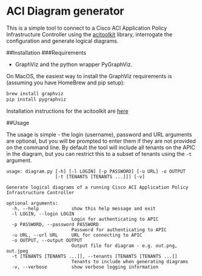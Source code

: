 # ACI Diagram generator

This is a simple tool to connect to a Cisco ACI Application Policy Infrastructure Controller using the [acitoolkit](http://github.com/datacenter/acitoolkit) library, interrogate the configuration and generate logical diagrams. 

##Installation
###Requirements
- GraphViz and the python wrapper PyGraphViz.

On MacOS, the easiest way to install the GraphViz requirements is (assuming you have HomeBrew and pip setup):

```bash
brew install graphviz
pip install pygraphviz
```

Installation instructions for the acitoolkit are [here](http://github.com/datacenter/acitoolkit)


##Usage

The usage is simple - the login (username), password and URL arguments are optional, but you will be prompted to enter them if they are not provided on the command line. By default the tool will include all tenants on the APIC in the diagram, but you can restrict this to a subset of tenants using the `-t` argument.


```
usage: diagram.py [-h] [-l LOGIN] [-p PASSWORD] [-u URL] -o OUTPUT
                  [-t [TENANTS [TENANTS ...]]] [-v]

Generate logical diagrams of a running Cisco ACI Application Policy
Infrastructure Controller

optional arguments:
  -h, --help            show this help message and exit
  -l LOGIN, --login LOGIN
                        Login for authenticating to APIC
  -p PASSWORD, --password PASSWORD
                        Password for authenticating to APIC
  -u URL, --url URL     URL for connecting to APIC
  -o OUTPUT, --output OUTPUT
                        Output file for diagram - e.g. out.png, out.jpeg
  -t [TENANTS [TENANTS ...]], --tenants [TENANTS [TENANTS ...]]
                        Tenants to include when generating diagrams
  -v, --verbose         show verbose logging information
```

